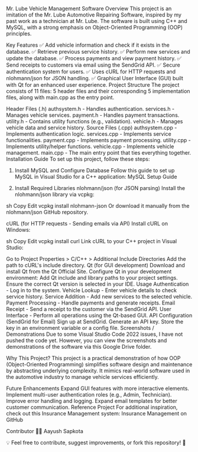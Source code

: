 Mr. Lube Vehicle Management Software
Overview
This project is an imitation of the Mr. Lube Automotive Repairing Software, inspired by my past work as a technician at Mr. Lube. The software is built using C++ and MySQL, with a strong emphasis on Object-Oriented Programming (OOP) principles.

Key Features
✅ Add vehicle information and check if it exists in the database.
✅ Retrieve previous service history.
✅ Perform new services and update the database.
✅ Process payments and view payment history.
✅ Send receipts to customers via email using the SendGrid API.
✅ Secure authentication system for users.
✅ Uses cURL for HTTP requests and nlohmann/json for JSON handling.
✅ Graphical User Interface (GUI) built with Qt for an enhanced user experience.
Project Structure
The project consists of 11 files: 5 header files and their corresponding 5 implementation files, along with main.cpp as the entry point.

Header Files (.h)
authsystem.h - Handles authentication.
services.h - Manages vehicle services.
payment.h - Handles payment transactions.
utility.h - Contains utility functions (e.g., validation).
vehicle.h - Manages vehicle data and service history.
Source Files (.cpp)
authsystem.cpp - Implements authentication logic.
services.cpp - Implements service functionalities.
payment.cpp - Implements payment processing.
utility.cpp - Implements utility/helper functions.
vehicle.cpp - Implements vehicle management.
main.cpp - The main entry point that ties everything together.
Installation Guide
To set up this project, follow these steps:

1. Install MySQL and Configure Database
Follow this guide to set up MySQL in Visual Studio for a C++ application:
MySQL Setup Guide

2. Install Required Libraries
nlohmann/json (for JSON parsing)
Install the nlohmann/json library via vcpkg:

sh
Copy
Edit
vcpkg install nlohmann-json
Or download it manually from the nlohmann/json GitHub repository.

cURL (for HTTP requests - Sending emails via API)
Install cURL on Windows:

sh
Copy
Edit
vcpkg install curl
Link cURL to your C++ project in Visual Studio:

Go to Project Properties > C/C++ > Additional Include Directories
Add the path to cURL's include directory.
Qt (for GUI development)
Download and install Qt from the Qt Official Site.
Configure Qt in your development environment:
Add Qt include and library paths to your project settings.
Ensure the correct Qt version is selected in your IDE.
Usage
Authentication - Log in to the system.
Vehicle Lookup - Enter vehicle details to check service history.
Service Addition - Add new services to the selected vehicle.
Payment Processing - Handle payments and generate receipts.
Email Receipt - Send a receipt to the customer via the SendGrid API.
User Interface - Perform all operations using the Qt-based GUI.
API Configuration (SendGrid for Email)
Sign up at SendGrid.
Generate an API key.
Store the key in an environment variable or a config file.
Screenshots / Demonstrations
Due to some Visual Studio Code 2022 issues, I have not pushed the code yet. However, you can view the screenshots and demonstrations of the software via this Google Drive folder.

Why This Project?
This project is a practical demonstration of how OOP (Object-Oriented Programming) simplifies software design and maintenance by abstracting underlying complexity. It mimics real-world software used in the automotive industry to manage vehicle services efficiently.

Future Enhancements
Expand GUI features with more interactive elements.
Implement multi-user authentication roles (e.g., Admin, Technician).
Improve error handling and logging.
Expand email templates for better customer communication.
Reference Project
For additional inspiration, check out this Insurance Management system:
Insurance Management on GitHub

Contributor
👨‍💻 Aayush Sapkota

💡 Feel free to contribute, suggest improvements, or fork this repository! 🚀

